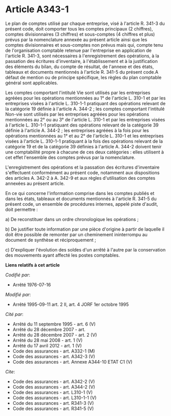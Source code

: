 # Article A343-1

Le plan de comptes utilisé par chaque entreprise, visé à l'article R. 341-3 du présent code, doit comporter tous les comptes
principaux (2 chiffres), comptes divisionnaires (3 chiffres) et sous-comptes (4 chiffres et plus) prévus par la nomenclature
annexée au présent article ainsi que les comptes divisionnaires et sous-comptes non prévus mais qui, compte tenu de
l'organisation comptable retenue par l'entreprise en application de l'article R. 341-3, sont nécessaires à l'enregistrement
des opérations, à la passation des écritures d'inventaire, à l'établissement et à la justification des éléments du bilan, du
compte de résultat, de l'annexe et des états, tableaux et documents mentionnés à l'article R. 341-5 du présent code.A défaut
de mention ou de principe spécifique, les règles du plan comptable général sont applicables. 

Les comptes comportant l'intitulé Vie sont utilisés par les entreprises agréées pour les opérations mentionnées au 1° de
l'article L. 310-1 et par les entreprises visées à l'article L. 310-1-1 pratiquant des opérations relevant de la catégorie 19
définie à l'article A. 344-2 ; les comptes comportant l'intitulé Non-vie sont utilisés par les entreprises agréées pour les
opérations mentionnées au 2° ou au 3° de l'article L. 310-1 et par les entreprises visées à l'article L. 310-1-1 pratiquant
des opérations relevant de la catégorie 39 définie à l'article A. 344-2 ; les entreprises agréées à la fois pour les
opérations mentionnées au 1° et au 2° de l'article L. 310-1 et les entreprises visées à l'article L. 310-1-1 pratiquant à la
fois des opérations relevant de la catégorie 19 et de la catégorie 39 définies à l'article A. 344-2 doivent tenir une
comptabilité propre à chacune de ces deux catégories : elles utilisent à cet effet l'ensemble des comptes prévus par la
nomenclature.

L'enregistrement des opérations et la passation des écritures d'inventaire s'effectuent conformément au présent code,
notamment aux dispositions des articles A. 342-2 à A. 342-9 et aux règles d'utilisation des comptes annexées au présent
article. 

En ce qui concerne l'information comprise dans les comptes publiés et dans les états, tableaux et documents mentionnés à
l'article R. 341-5 du présent code, un ensemble de procédures internes, appelé piste d'audit, doit permettre : 

a) De reconstituer dans un ordre chronologique les opérations ; 

b) De justifier toute information par une pièce d'origine à partir de laquelle il doit être possible de remonter par un
cheminement ininterrompu au document de synthèse et réciproquement ; 

c) D'expliquer l'évolution des soldes d'un arrêté à l'autre par la conservation des mouvements ayant affecté les postes
comptables.

**Liens relatifs à cet article**

_Codifié par_:

  - Arrêté 1976-07-16

_Modifié par_:

  - Arrêté 1995-09-11 art. 2 II, art. 4 JORF 1er octobre 1995

_Cité par_:

  - Arrêté du 11 septembre 1995 - art. 6 (V)
  - Arrêté du 28 décembre 2007 - art.
  - Arrêté du 28 décembre 2007 - art. 2 (V)
  - Arrêté du 28 mai 2008 - art. 1 (V)
  - Arrêté du 17 avril 2012 - art. 1 (V)
  - Code des assurances - art. A332-1 (M)
  - Code des assurances - art. A342-3 (V)
  - Code des assurances - art. Annexe A344-10 ETAT C1 (V)

_Cite_:

  - Code des assurances - art. A342-2 (V)
  - Code des assurances - art. A344-2 (V)
  - Code des assurances - art. L310-1 (V)
  - Code des assurances - art. L310-1-1 (V)
  - Code des assurances - art. R341-3 (V)
  - Code des assurances - art. R341-5 (V)
